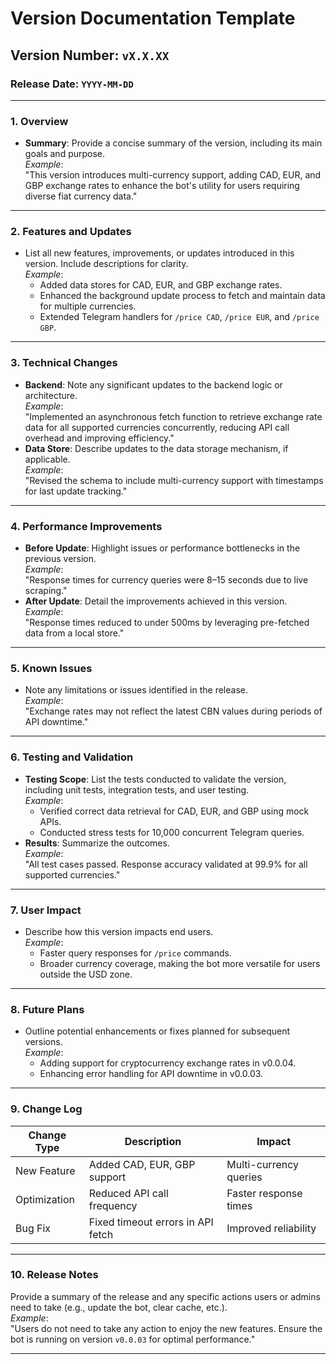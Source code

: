 

# **Version Documentation Template**

## **Version Number**: `vX.X.XX`  
### **Release Date**: `YYYY-MM-DD`

---

### **1. Overview**
- **Summary**: Provide a concise summary of the version, including its main goals and purpose.  
  *Example*:  
  "This version introduces multi-currency support, adding CAD, EUR, and GBP exchange rates to enhance the bot's utility for users requiring diverse fiat currency data."

---

### **2. Features and Updates**
- List all new features, improvements, or updates introduced in this version. Include descriptions for clarity.  
  *Example*:  
  - Added data stores for CAD, EUR, and GBP exchange rates.  
  - Enhanced the background update process to fetch and maintain data for multiple currencies.  
  - Extended Telegram handlers for `/price CAD`, `/price EUR`, and `/price GBP`.  

---

### **3. Technical Changes**
- **Backend**: Note any significant updates to the backend logic or architecture.  
  *Example*:  
  "Implemented an asynchronous fetch function to retrieve exchange rate data for all supported currencies concurrently, reducing API call overhead and improving efficiency."  
- **Data Store**: Describe updates to the data storage mechanism, if applicable.  
  *Example*:  
  "Revised the schema to include multi-currency support with timestamps for last update tracking."

---

### **4. Performance Improvements**
- **Before Update**: Highlight issues or performance bottlenecks in the previous version.  
  *Example*:  
  "Response times for currency queries were 8–15 seconds due to live scraping."  
- **After Update**: Detail the improvements achieved in this version.  
  *Example*:  
  "Response times reduced to under 500ms by leveraging pre-fetched data from a local store."

---

### **5. Known Issues**
- Note any limitations or issues identified in the release.  
  *Example*:  
  "Exchange rates may not reflect the latest CBN values during periods of API downtime."

---

### **6. Testing and Validation**
- **Testing Scope**: List the tests conducted to validate the version, including unit tests, integration tests, and user testing.  
  *Example*:  
  - Verified correct data retrieval for CAD, EUR, and GBP using mock APIs.  
  - Conducted stress tests for 10,000 concurrent Telegram queries.  
- **Results**: Summarize the outcomes.  
  *Example*:  
  "All test cases passed. Response accuracy validated at 99.9% for all supported currencies."

---

### **7. User Impact**
- Describe how this version impacts end users.  
  *Example*:  
  - Faster query responses for `/price` commands.  
  - Broader currency coverage, making the bot more versatile for users outside the USD zone.  

---

### **8. Future Plans**
- Outline potential enhancements or fixes planned for subsequent versions.  
  *Example*:  
  - Adding support for cryptocurrency exchange rates in v0.0.04.  
  - Enhancing error handling for API downtime in v0.0.03.

---

### **9. Change Log**
| **Change Type** | **Description**                   | **Impact**            |
|------------------|-----------------------------------|-----------------------|
| New Feature      | Added CAD, EUR, GBP support      | Multi-currency queries|
| Optimization     | Reduced API call frequency       | Faster response times |
| Bug Fix          | Fixed timeout errors in API fetch| Improved reliability  |

---

### **10. Release Notes**
Provide a summary of the release and any specific actions users or admins need to take (e.g., update the bot, clear cache, etc.).  
*Example*:  
"Users do not need to take any action to enjoy the new features. Ensure the bot is running on version `v0.0.03` for optimal performance."

---

